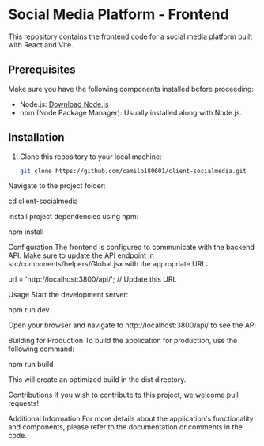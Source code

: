 # Social Media Platform - Frontend

This repository contains the frontend code for a social media platform built with React and Vite.

## Prerequisites

Make sure you have the following components installed before proceeding:

- Node.js: [Download Node.js](https://nodejs.org/)
- npm (Node Package Manager): Usually installed along with Node.js.

## Installation

1. Clone this repository to your local machine:

   ```bash
   git clone https://github.com/camilo180601/client-socialmedia.git
Navigate to the project folder:

cd client-socialmedia

Install project dependencies using npm:

npm install

Configuration
The frontend is configured to communicate with the backend API. Make sure to update the API endpoint in src/components/helpers/Global.jsx with the appropriate URL:

url = 'http://localhost:3800/api/'; // Update this URL

Usage
Start the development server:

npm run dev

Open your browser and navigate to http://localhost:3800/api/ to see the API

Building for Production
To build the application for production, use the following command:

npm run build

This will create an optimized build in the dist directory.

Contributions
If you wish to contribute to this project, we welcome pull requests!



Additional Information
For more details about the application's functionality and components, please refer to the documentation or comments in the code.
